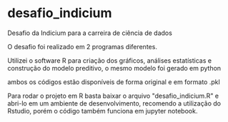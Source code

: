 # desafio_indicium
Desafio da Indicium para a carreira de ciência de dados


O desafio foi realizado em 2 programas diferentes.

Utilizei o software R para criação dos gráficos, análises estatísticas e construção do modelo preditivo, o mesmo modelo foi gerado em python

ambos os códigos estão disponíveis de forma original e em formato .pkl

Para rodar o projeto em R basta baixar o arquivo "desafio_indicium.R" e abri-lo em um ambiente de desenvolvimento, recomendo a utilização do Rstudio, porém o código também funciona em jupyter notebook.
